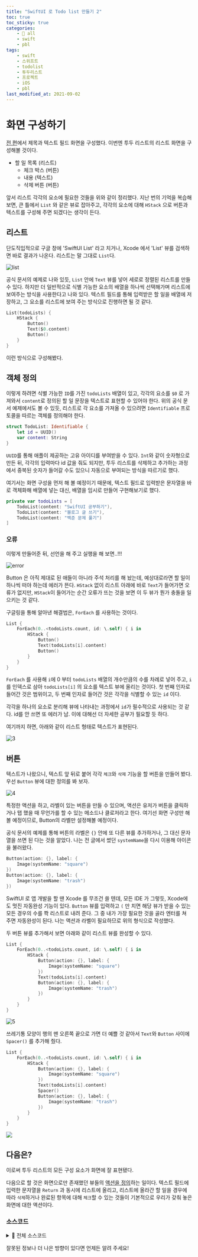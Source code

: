 ```yaml
---
title: "SwiftUI 로 Todo list 만들기 2"
toc: true
toc_sticky: true
categories:
    - 📂 all
    - swift
    - pbl
tags:
    - swift
    - 스위프트
    - todolist
    - 투두리스트
    - 프로젝트
    - iOS
    - pbl
last_modified_at: 2021-09-02
---
```


# 화면 구성하기

[전 편](https://2unbini.github.io/📂%20all/swift/swift-todolist-1/)에서 제목과 텍스트 필드 화면을 구성했다. 이번엔 투두 리스트의 리스트 화면을 구성해볼 것이다.

- 할 일 목록 (리스트)
	- 체크 박스 (버튼)
	- 내용 (텍스트)
	- 삭제 버튼 (버튼)

앞서 리스트 각각의 요소에 필요한 것들을 위와 같이 정리했다. 지난 번의 기억을 복습해 보면, 큰 틀에서 `List` 와 같은 뷰로 잡아주고, 각각의 요소에 대해 `HStack` 으로 버튼과 텍스트를 구성해 주면 되겠다는 생각이 든다.

## 리스트

단도직입적으로 구글 창에 'SwiftUI List' 라고 치거나, Xcode 에서 'List' 뷰를 검색하면 바로 결과가 나온다. 리스트는 말 그대로 `List`다.

![list](/assets/images/swift-todo-2/1.png)

공식 문서의 예제로 나와 있듯, `List` 안에 `Text` 뷰를 넣어 세로로 정렬된 리스트를 만들 수 있다. 하지만 더 일반적으로 식별 가능한 요소의 배열을 하나씩 선택해가며 리스트에 보여주는 방식을 사용한다고 나와 있다. 텍스트 필드를 통해 입력받은 할 일을 배열에 저장하고, 그 요소를 리스트에 보여 주는 방식으로 진행하면 될 것 같다.

```swift
List(todoLists) {
	HStack {
		Button()
		Text($0.content)
		Button()
	}
}
```

이런 방식으로 구성해봤다.

## 객체 정의

이렇게 하려면 식별 가능한 `ID`를 가진 `todoLists` 배열이 있고, 각각의 요소를 `$0` 로 가져와서 `content`로 정의된 할 일 문장을 텍스트로 표현할 수 있어야 한다. 위의 공식 문서 예제에서도 볼 수 있듯, 리스트로 각 요소를 가져올 수 있으려면 `Identifiable` 프로토콜을 따르는 객체를 정의해야 한다.

```swift
struct TodoList: Identifiable {
	let id = UUID()
	var content: String
}
```

`UUID`를 통해 애플이 제공하는 고유 아이디를 부여받을 수 있다. `Int`와 같이 숫자형으로 만든 뒤, 각각의 입력마다 id 값을 줘도 되지만, 투두 리스트를 삭제하고 추가하는 과정에서 중복된 숫자가 들어갈 수도 있으니 자동으로 부여되는 방식을 따르기로 했다.

여기서는 화면 구성을 먼저 해 볼 예정이기 때문에, 텍스트 필드로 입력받은 문자열을 바로 객체화해 배열에 넣는 대신, 배열을 임시로 만들어 구현해보기로 했다.

```swift
private var todoLists = [
	TodoList(content: "SwiftUI 공부하기"),
	TodoList(content: "블로그 글 쓰기"),
	TodoList(content: "백준 문제 풀기")
]
```

### 오류

이렇게 만들어준 뒤, 선언을 해 주고 실행을 해 보면..!!!

![error](/assets/images/swift-todo-2/2.png)

Button 은 아직 제대로 된 애들이 아니라 주석 처리를 해 놨는데, 예상대로라면 할 일이 하나씩 떠야 하는데 에러가 뜬다. `HStack` 없이 리스트 아래에 바로 `Text`가 들어가면 오류가 없지만, `HStack`이 들어가는 순간 오류가 뜨는 것을 보면 이 두 뷰가 뭔가 충돌을 일으키는 것 같다.

구글링을 통해 알아낸 해결법은, `ForEach` 를 사용하는 것이다.

```swift
List {
	ForEach(0..<todoLists.count, id: \.self) { i in
		HStack {
			Button()
			Text(todoLists[i].content)
			Button()
		}
	}
}
```

`ForEach` 를 사용해 `i`에 0 부터 `todoLists` 배열의 개수만큼의 수를 차례로 넣어 주고, `i`를 인덱스로 삼아 `todoLists[i]` 의 요소를 텍스트 뷰에 올리는 것이다. 첫 번째 인자로 들어간 것은 범위이고, 두 번째 인자로 들어간 것은 각각을 식별할 수 있는 `id` 이다.

각각을 하나의 요소로 분리해 뷰에 나타내는 과정에서 `id`가 필수적으로 사용되는 것 같다. id를 안 쓰면 또 에러가 남. 이에 대해선 더 자세한 공부가 필요할 듯 하다.

여기까지 하면, 아래와 같이 리스트 형태로 텍스트가 표현된다.

![3](/assets/images/swift-todo-2/3.png)

## 버튼

텍스트가 나왔으니, 텍스트 앞 뒤로 붙어 각각 `체크`와 `삭제` 기능을 할 버튼을 만들어 봤다. 우선 `Button` 뷰에 대한 정의를 봐 보자.

![4](/assets/images/swift-todo-2/4.png)

특정한 액션을 하고, 라벨이 있는 버튼을 만들 수 있으며, 액션은 유저가 버튼을 클릭하거나 탭 했을 때 무언가를 할 수 있는 메소드나 클로저라고 한다. 여기선 화면 구성만 해 볼 예정이므로, Button의 라벨만 설정해볼 예정이다.

공식 문서의 예제를 통해 버튼의 라벨은 `{}` 안에 또 다른 뷰를 추가하거나, 그 대신 문자열을 쓰면 된 다는 것을 알았다. 나는 전 글에서 썼던 `systemName`을 다시 이용해 아이콘을 불러왔다.

```swift
Button(action: {}, label: {
	Image(systemName: "square")
})
Button(action: {}, label: {
	Image(systemName: "trash")
})
```

SwiftUI 로 앱 개발을 할 땐 Xcode 를 무조건 쓸 텐데, 모든 IDE 가 그렇듯, Xcode에도 멋진 자동완성 기능이 있다. `Button` 뷰를 입력하고 `(` 만 치면 해당 뷰가 받을 수 있는 모든 경우의 수를 쫙 리스트로 내려 준다. 그 중 내가 가장 필요한 것을 골라 엔터를 쳐 주면 자동완성이 된다. 나는 액션과 라벨이 필요하므로 위의 형식으로 작성했다.

두 버튼 뷰를 추가해서 보면 아래와 같이 리스트 뷰를 완성할 수 있다.

```swift
List {
	ForEach(0..<todoLists.count, id: \.self) { i in
		HStack {
			Button(action: {}, label: {
				Image(systemName: "square")
			})
			Text(todoLists[i].content)
			Button(action: {}, label: {
				Image(systemName: "trash")
			})
		}
	}
}

```

![5](/assets/images/swift-todo-2/5.png)

쓰레기통 모양이 행의 맨 오른쪽 끝으로 가면 더 예쁠 것 같아서 `Text`와 `Button` 사이에 `Spacer()` 를 추가해 줬다.

```swift
List {
	ForEach(0..<todoLists.count, id: \.self) { i in
		HStack {
			Button(action: {}, label: {
				Image(systemName: "square")
			})
			Text(todoLists[i].content)
			Spacer()
			Button(action: {}, label: {
				Image(systemName: "trash")
			})
		}
	}
}

```

![](/assets/images/swift-todo-2/6.png)

## 다음은?

이로써 투두 리스트의 모든 구성 요소가 화면에 잘 표현됐다.

다음으로 할 것은 화면으로만 존재했던 뷰들의 [액션을 정의](https://2unbini.github.io/📂%20all/swift/swift-todolist-3/)하는 일이다. 텍스트 필드에 입력한 문자열을 `Return` 과 동시에 리스트에 올리고, 리스트에 올라간 할 일을 경우에 따라 `삭제`하거나 완료된 항목에 대해 `체크`할 수 있는 것들이 기본적으로 우리가 갖춰 놓은 화면에 대한 액션이다.

### 소스코드

<details>
<summary>📍 전체 소스코드 </summary>
<div markdown="1">

```swift
import SwiftUI

struct ContentView: View {
    
    @State var toDoString = ""
    
    struct TodoList: Identifiable {
        let id = UUID()
        var content: String
    }
    
    private var todoLists = [
        TodoList(content: "SwiftUI 공부하기"),
        TodoList(content: "블로그 글 쓰기"),
        TodoList(content: "백준 문제 풀기")
    ]
    
    var body: some View {
        VStack {
            Text("What to do Today?")
                .font(.title.bold())
            
            HStack {
                Image(systemName: "square.and.pencil")
                    TextField("your task", text: $toDoString)
            }
            .textFieldStyle(DefaultTextFieldStyle())
            .frame(width: 300, height: 50, alignment: .center)
            
            List {
                ForEach(0..<todoLists.count, id: \.self) { i in
                    HStack {
                        Button(action: {} , label: {
                            Image(systemName: "square")
                        })
                        Text(todoLists[i].content)
                        Spacer()
                        Button(action: {} , label: {
                            Image(systemName: "trash")
                        })

                    }
                }
            }
        }
    }
}

struct ContentView_Previews: PreviewProvider {
    static var previews: some View {
        ContentView()
    }
}
```

</div>
</details>

잘못된 정보나 더 나은 방향이 있다면 언제든 알려 주세요!